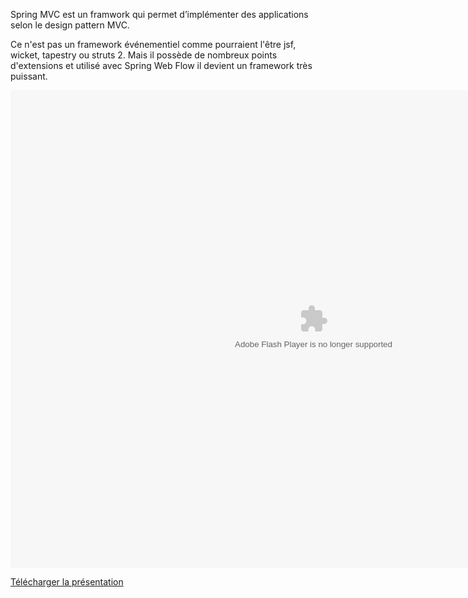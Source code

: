 Spring MVC est un framwork qui permet d’implémenter des applications selon le design pattern MVC.

Ce n'est pas un framework événementiel comme pourraient l'être jsf, wicket, tapestry ou struts 2. Mais il possède de nombreux points 
d'extensions et utilisé avec Spring Web Flow il devient un framework très puissant.

<div class="powerpoint">
    <object width="970" height="764" type="application/x-shockwave-flash" data="/blog/spring-mvc/assets/spring-mvc.swf">
    </object>
</div>

[<i class="icon download"></i> Télécharger la présentation](/blog/spring-mvc/assets/spring-mvc.zip)













